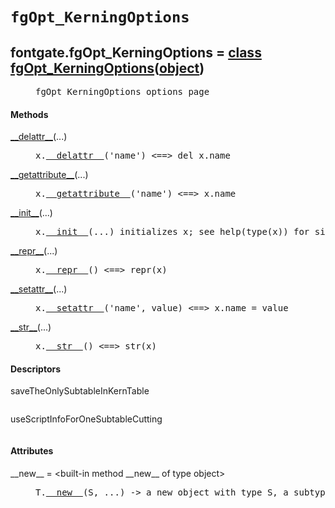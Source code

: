 

<a name="fontgate.fgOpt_KerningOptions"></a>

# `fgOpt_KerningOptions`


<dt class="class"><h2><span class="class-name">fontgate.fgOpt_KerningOptions</span> = <a name="fontgate.fgOpt_KerningOptions" href="#fontgate.fgOpt_KerningOptions">class fgOpt_KerningOptions</a>(<a href="./__builtin__.html#object">object</a>)</h2></dt><dd class="class"><dd>


<pre class="doc" markdown="0">fgOpt_KerningOptions options page</pre>


</dd><h4 class="head-methods">Methods </h4><dl class="function"><dt><a name="fgOpt_KerningOptions-__delattr__" href="#fgOpt_KerningOptions-__delattr__"><span class="function-name">__delattr__</span></a><span class="argspec">(...)</span></dt><dd>

<pre class="doc" markdown="0">x.<a href="#fontgate.fgOpt_KerningOptions-__delattr__">__delattr__</a>('name') <==> del x.name</pre>

</dd></dl>
<dl class="function"><dt><a name="fgOpt_KerningOptions-__getattribute__" href="#fgOpt_KerningOptions-__getattribute__"><span class="function-name">__getattribute__</span></a><span class="argspec">(...)</span></dt><dd>

<pre class="doc" markdown="0">x.<a href="#fontgate.fgOpt_KerningOptions-__getattribute__">__getattribute__</a>('name') <==> x.name</pre>

</dd></dl>
<dl class="function"><dt><a name="fgOpt_KerningOptions-__init__" href="#fgOpt_KerningOptions-__init__"><span class="function-name">__init__</span></a><span class="argspec">(...)</span></dt><dd>

<pre class="doc" markdown="0">x.<a href="#fontgate.fgOpt_KerningOptions-__init__">__init__</a>(...) initializes x; see help(type(x)) for signature</pre>

</dd></dl>
<dl class="function"><dt><a name="fgOpt_KerningOptions-__repr__" href="#fgOpt_KerningOptions-__repr__"><span class="function-name">__repr__</span></a><span class="argspec">(...)</span></dt><dd>

<pre class="doc" markdown="0">x.<a href="#fontgate.fgOpt_KerningOptions-__repr__">__repr__</a>() <==> repr(x)</pre>

</dd></dl>
<dl class="function"><dt><a name="fgOpt_KerningOptions-__setattr__" href="#fgOpt_KerningOptions-__setattr__"><span class="function-name">__setattr__</span></a><span class="argspec">(...)</span></dt><dd>

<pre class="doc" markdown="0">x.<a href="#fontgate.fgOpt_KerningOptions-__setattr__">__setattr__</a>('name', value) <==> x.name = value</pre>

</dd></dl>
<dl class="function"><dt><a name="fgOpt_KerningOptions-__str__" href="#fgOpt_KerningOptions-__str__"><span class="function-name">__str__</span></a><span class="argspec">(...)</span></dt><dd>

<pre class="doc" markdown="0">x.<a href="#fontgate.fgOpt_KerningOptions-__str__">__str__</a>() <==> str(x)</pre>

</dd></dl>

  <h4 class="head-desc">Descriptors </h4><dl class="descriptor"><dt>saveTheOnlySubtableInKernTable</dt>
<dd>

<pre class="doc" markdown="0"></pre>

</dd>
</dl>
<dl class="descriptor"><dt>useScriptInfoForOneSubtableCutting</dt>
<dd>

<pre class="doc" markdown="0"></pre>

</dd>
</dl>

  <h4 class="head-attrs">Attributes </h4><dl><dt><span class="other-name">__new__</span> = &lt;built-in method __new__ of type object&gt;<dd>

<pre class="doc" markdown="0">T.<a href="#fontgate.fgOpt_KerningOptions-__new__">__new__</a>(S, ...) -> a new object with type S, a subtype of T</pre>

</dd></dl>
</dd>

